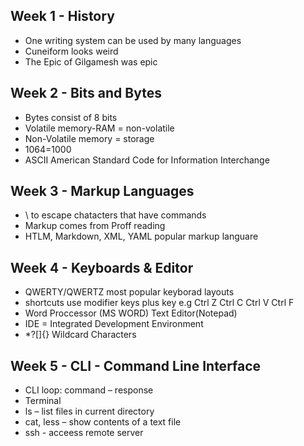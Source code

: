 ## Week 1 - History
- One writing system can be used by many languages
- Cuneiform looks weird
- The Epic of Gilgamesh was epic
## Week 2 - Bits and Bytes
- Bytes consist of 8 bits
- Volatile memory-RAM = non-volatile
- Non-Volatile memory = storage
- 1064=1000
- ASCII American Standard Code for Information Interchange
## Week 3 - Markup Languages
- \ to escape chatacters that have commands
- Markup comes from Proff reading
- HTLM, Markdown, XML, YAML popular markup languare
## Week 4 - Keyboards & Editor
- QWERTY/QWERTZ most popular keyborad layouts
- shortcuts use modifier keys plus key e.g Ctrl Z Ctrl C Ctrl V Ctrl F
- Word Proccessor (MS WORD) Text Editor(Notepad)
- IDE = Integrated Development Environment
- *?[]{} Wildcard Characters
## Week 5 - CLI - Command Line Interface
- CLI loop: command – response
- Terminal
- ls – list files in current directory
- cat, less – show contents of a text file
- ssh - acceess remote server
